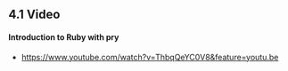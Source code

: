 ## 4.1 Video

#### Introduction to Ruby with pry

* https://www.youtube.com/watch?v=ThbqQeYC0V8&feature=youtu.be
